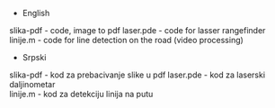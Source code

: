 - English

slika-pdf - code, image to pdf
laser.pde - code for lasser rangefinder   
linije.m - code for line detection on the road (video processing)

- Srpski


slika-pdf - kod za prebacivanje slike u pdf
laser.pde - kod za laserski daljinometar   
linije.m - kod za detekciju linija na putu
